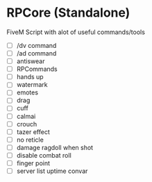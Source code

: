 # RPCore (Standalone)
FiveM Script with alot of useful commands/tools




- [ ] /dv command
- [ ] /ad command
- [ ] antiswear 
- [ ] RPCommands
- [ ] hands up
- [ ] watermark
- [ ] emotes
- [ ] drag
- [ ] cuff
- [ ] calmai
- [ ] crouch
- [ ] tazer effect
- [ ] no reticle
- [ ] damage ragdoll when shot
- [ ] disable combat roll
- [ ] finger point
- [ ] server list uptime convar
